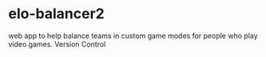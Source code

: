 # elo-balancer2
web app to help balance teams in custom game modes for people who play video games.
Version Control
